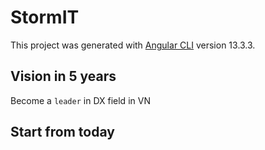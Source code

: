 # StormIT

This project was generated with [Angular CLI](https://github.com/angular/angular-cli) version 13.3.3.

## Vision in 5 years

Become a `leader` in DX field in VN

## Start from today
